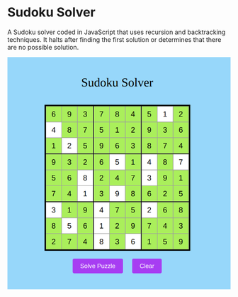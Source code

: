 # Sudoku Solver

A Sudoku solver coded in JavaScript that uses recursion and backtracking techniques. It halts after finding the first solution or determines that there are no possible solution.

![screenshot](screenshot.jpg)
